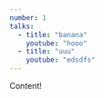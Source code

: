 ```yaml
---
number: 1
talks: 
  - title: "banana"
    youtube: "hooo"
  - title: "uuu"
    youtube: "edsdfs"
---
```


Content!